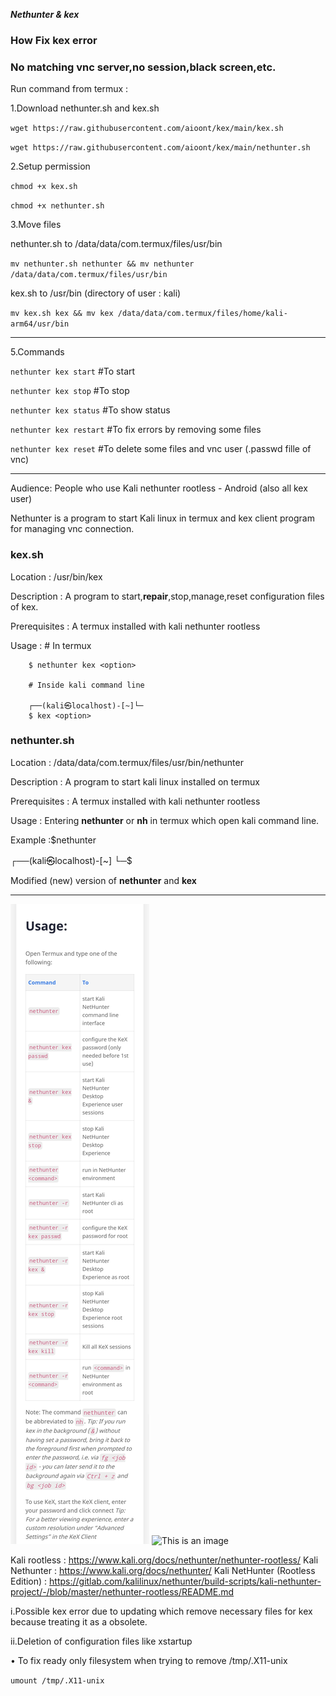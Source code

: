 ***Nethunter & kex***


### How Fix kex error
### No matching vnc server,no session,black screen,etc.

Run command from termux :

1.Download nethunter.sh and kex.sh

`wget https://raw.githubusercontent.com/aioont/kex/main/kex.sh`

`wget https://raw.githubusercontent.com/aioont/kex/main/nethunter.sh`

2.Setup permission

`chmod +x kex.sh`

`chmod +x nethunter.sh`

3.Move files

nethunter.sh to /data/data/com.termux/files/usr/bin

`mv nethunter.sh nethunter && mv nethunter /data/data/com.termux/files/usr/bin`

kex.sh to /usr/bin (directory of user : kali)

`mv kex.sh kex && mv kex /data/data/com.termux/files/home/kali-arm64/usr/bin`

_____________________________________________________________________

5.Commands

 `nethunter kex start` #To start 

 `nethunter kex stop` #To stop

 `nethunter kex status` #To show status

 `nethunter kex restart` #To fix errors by removing some files

 `nethunter kex reset` #To delete some files and vnc user (.passwd fille of vnc)
 
________________________________________________________________________________

Audience: People who use Kali nethunter rootless - Android (also all kex user) 

Nethunter is a program to start Kali linux in termux and kex client program for managing vnc connection.

### kex.sh

Location : /usr/bin/kex 

Description : A program to start,**repair**,stop,manage,reset configuration files of kex.

Prerequisites : A termux installed with kali nethunter rootless 

Usage : # In termux

        $ nethunter kex <option>

        # Inside kali command line 

        ┌──(kali㉿localhost)-[~]└─
        $ kex <option>

### nethunter.sh 

Location : /data/data/com.termux/files/usr/bin/nethunter

Description : A program to start kali linux installed on termux

Prerequisites : A termux installed with kali nethunter rootless

Usage : Entering **nethunter** or **nh** in termux which open kali command line. 
 
Example :$nethunter

 ┌──(kali㉿localhost)-[~]
└─$


Modified (new) version of **nethunter** and **kex** 
_________________________________________________________________________________

![Screenshot](image.jpg)
![This is an image](https://www.kali.org/docs/nethunter/nethunter-rootless/010-NH-Rootless-Installation_Start_s.png)

Kali rootless : https://www.kali.org/docs/nethunter/nethunter-rootless/
Kali Nethunter : https://www.kali.org/docs/nethunter/
Kali NetHunter (Rootless Edition) : https://gitlab.com/kalilinux/nethunter/build-scripts/kali-nethunter-project/-/blob/master/nethunter-rootless/README.md



i.Possible kex error due to updating which remove necessary files for kex because treating it as a obsolete.

ii.Deletion of configuration files like xstartup


•   To fix ready only filesystem when trying to remove /tmp/.X11-unix

`umount /tmp/.X11-unix`
